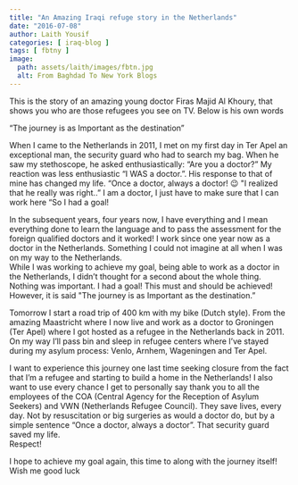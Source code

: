 ```yaml
---
title: "An Amazing Iraqi refuge story in the Netherlands"
date: "2016-07-08"
author: Laith Yousif
categories: [ iraq-blog ]
tags: [ fbtny ]
image:
  path: assets/laith/images/fbtn.jpg
  alt: From Baghdad To New York Blogs
---
```


This is the story of an amazing young doctor Firas Majid Al Khoury, that shows you who are those refugees you see on TV. Below is his own words  

“The journey is as Important as the destination”

When I came to the Netherlands in 2011, I met on my first day in Ter Apel an exceptional man, the security guard who had to search my bag. When he saw my stethoscope, he asked enthusiastically: “Are you a doctor?” My reaction was less enthusiastic “I WAS a doctor.”. His response to that of mine has changed my life. “Once a doctor, always a doctor! 😉 "I realized that he really was right..” I am a doctor, I just have to make sure that I can work here “So I had a goal!  
  
In the subsequent years, four years now, I have everything and I mean everything done to learn the language and to pass the assessment for the foreign qualified doctors and it worked! I work since one year now as a doctor in the Netherlands. Something I could not imagine at all when I was on my way to the Netherlands.  
While I was working to achieve my goal, being able to work as a doctor in the Netherlands, I didn’t thought for a second about the whole thing. Nothing was important. I had a goal! This must and should be achieved! However, it is said "The journey is as Important as the destination.”  
  
Tomorrow I start a road trip of 400 km with my bike (Dutch style). From the amazing Maastricht where I now live and work as a doctor to Groningen (Ter Apel) where I got hosted as a refugee in the Netherlands back in 2011. On my way I’ll pass bin and sleep in refugee centers where I’ve stayed during my asylum process: Venlo, Arnhem, Wageningen and Ter Apel.  
  
I want to experience this journey one last time seeking closure from the fact that I’m a refugee and starting to build a home in the Netherlands! I also want to use every chance I get to personally say thank you to all the employees of the COA (Central Agency for the Reception of Asylum Seekers) and VWN (Netherlands Refugee Council). They save lives, every day. Not by resuscitation or big surgeries as would a doctor do, but by a simple sentence “Once a doctor, always a doctor”. That security guard saved my life.  
Respect!  
  
I hope to achieve my goal again, this time to along with the journey itself!  
Wish me good luck
